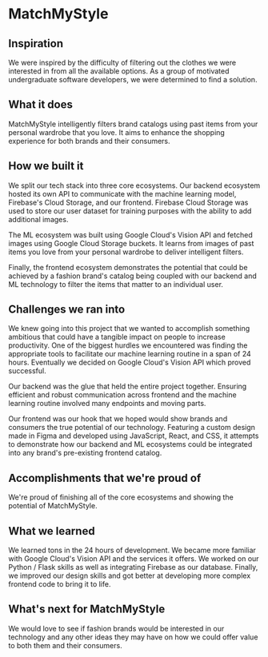 # MatchMyStyle

## Inspiration
We were inspired by the difficulty of filtering out the clothes we were interested in from all the available options. As a group of motivated undergraduate software developers, we were determined to find a solution.

## What it does
MatchMyStyle intelligently filters brand catalogs using past items from your personal wardrobe that you love. It aims to enhance the shopping experience for both brands and their consumers.

## How we built it
We split our tech stack into three core ecosystems. Our backend ecosystem hosted its own API to communicate with the machine learning model, Firebase's Cloud Storage, and our frontend. Firebase Cloud Storage was used to store our user dataset for training purposes with the ability to add additional images. 

The ML ecosystem was built using Google Cloud's Vision API and fetched images using Google Cloud Storage buckets. It learns from images of past items you love from your personal wardrobe to deliver intelligent filters. 

Finally, the frontend ecosystem demonstrates the potential that could be achieved by a fashion brand's catalog being coupled with our backend and ML technology to filter the items that matter to an individual user.

## Challenges we ran into
We knew going into this project that we wanted to accomplish something ambitious that could have a tangible impact on people to increase productivity. One of the biggest hurdles we encountered was finding the appropriate tools to facilitate our machine learning routine in a span of 24 hours. Eventually we decided on Google Cloud's Vision API which proved successful.

Our backend was the glue that held the entire project together. Ensuring efficient and robust communication across frontend and the machine learning routine involved many endpoints and moving parts.

Our frontend was our hook that we hoped would show brands and consumers the true potential of our technology. Featuring a custom design made in Figma and developed using JavaScript, React, and CSS, it attempts to demonstrate how our backend and ML ecosystems could be integrated into any brand's pre-existing frontend catalog.

## Accomplishments that we're proud of
We're proud of finishing all of the core ecosystems and showing the potential of MatchMyStyle.

## What we learned
We learned tons in the 24 hours of development. We became more familiar with Google Cloud's Vision API and the services it offers. We worked on our Python / Flask skills as well as integrating Firebase as our database. Finally, we improved our design skills and got better at developing more complex frontend code to bring it to life.

## What's next for MatchMyStyle
We would love to see if fashion brands would be interested in our technology and any other ideas they may have on how we could offer value to both them and their consumers.
